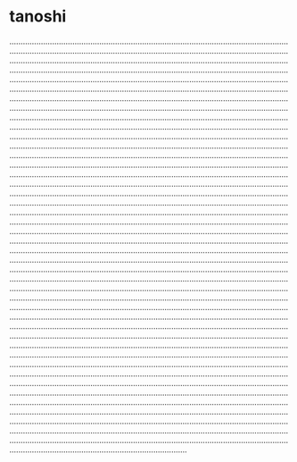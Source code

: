 # tanoshi

...................................................................................................................................................................................................................................................................................................................................................................................................................................................................................................................................................................................................................................................................................................................................................................................................................................................................................................................................................................................................................................................................................................................................................................................................................................................................................................................................................................................................................................................................................................................................................................................................................................................................................................................................................................................................................................................................................................................................................................................................................................................................................................................................................................................................................................................................................................................................................................................................................................................................................................................................................................................................................................................................................................................................................................................................................................................................................................................................................................................................................................................................................................................................................................................................................................................................................................................................................................................................................................................................................................................................................................................................................................................................................................................................................................................................................................................................................................................................................................................................................................................................................................................................................................................................................................................................................................................................................................................................................................................................................................................................................................................................................................................................................................................................................................................................................................................................................................................................................................................................................................................................................................................................................................................................................................................................................................................................................................................................................................................................................................................................................................................................................................